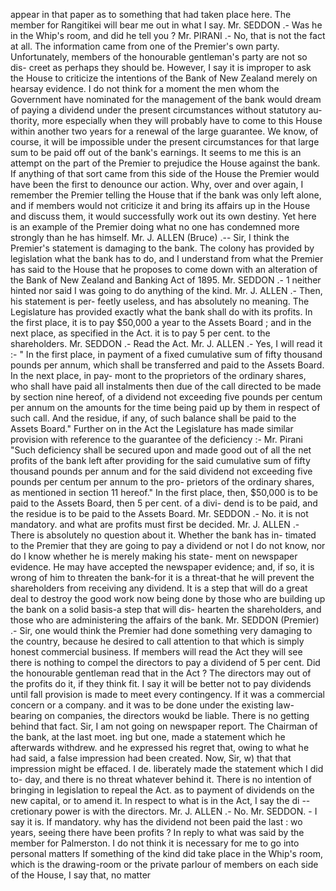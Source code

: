 appear in that paper as to something that had taken place here. The member for Rangitikei will bear me out in what I say. Mr. SEDDON .- Was he in the Whip's room, and did he tell you ? Mr. PIRANI .- No, that is not the fact at all. The information came from one of the Premier's own party. Unfortunately, members of the honourable gentleman's party are not so dis- creet as perhaps they should be. However, I say it is improper to ask the House to criticize the intentions of the Bank of New Zealand merely on hearsay evidence. I do not think for a moment the men whom the Government have nominated for the management of the bank would dream of paying a dividend under the present circumstances without statutory au- thority, more especially when they will probably have to come to this House within another two years for a renewal of the large guarantee. We know, of course, it will be impossible under the present circumstances for that large sum to be paid off out of the bank's earnings. It seems to me this is an attempt on the part of the Premier to prejudice the House against the bank. If anything of that sort came from this side of the House the Premier would have been the first to denounce our action. Why, over and over again, I remember the Premier telling the House that if the bank was only left alone, and if members would not criticize it and bring its affairs up in the House and discuss them, it would successfully work out its own destiny. Yet here is an example of the Premier doing what no one has condemned more strongly than he has himself. Mr. J. ALLEN (Bruce) .-- Sir, I think the Premier's statement is damaging to the bank. The colony has provided by legislation what the bank has to do, and I understand from what the Premier has said to the House that he proposes to come down with an alteration of the Bank of New Zealand and Banking Act of 1895. Mr. SEDDON .- 1 neither hinted nor said I was going to do anything of the kind. Mr. J. ALLEN .- Then, his statement is per- feetly useless, and has absolutely no meaning. The Legislature has provided exactly what the bank shall do with its profits. In the first place, it is to pay $50,000 a year to the Assets Board ; and in the next place, as specified in the Act. it is to pay 5 per cent. to the shareholders. Mr. SEDDON .- Read the Act. Mr. J. ALLEN .- Yes, I will read it :- " In the first place, in payment of a fixed cumulative sum of fifty thousand pounds per annum, which shall be transferred and paid to the Assets Board. In the next place, in pay- mont to the proprietors of the ordinary shares, who shall have paid all instalments then due of the call directed to be made by section nine hereof, of a dividend not exceeding five pounds per centum per annum on the amounts for the time being paid up by them in respect of such call. And the residue, if any, of such balance shall be paid to the Assets Board." Further on in the Act the Legislature has made similar provision with reference to the guarantee of the deficiency :- Mr. Pirani "Such deficiency shall be secured upon and made good out of all the net profits of the bank left after providing for the said cumulative sum of fifty thousand pounds per annum and for the said dividend not exceeding five pounds per centum per annum to the pro- prietors of the ordinary shares, as mentioned in section 11 hereof." In the first place, then, $50,000 is to be paid to the Assets Board, then 5 per cent. of a divi- dend is to be paid, and the residue is to be paid to the Assets Board. Mr. SEDDON .- No. it is not mandatory. and what are profits must first be decided. Mr. J. ALLEN .- There is absolutely no question about it. Whether the bank has in- timated to the Premier that they are going to pay a dividend or not I do not know, nor do I know whether he is merely making his state- ment on newspaper evidence. He may have accepted the newspaper evidence; and, if so, it is wrong of him to threaten the bank-for it is a threat-that he will prevent the shareholders from receiving any dividend. It is a step that will do a great deal to destroy the good work now being done by those who are building up the bank on a solid basis-a step that will dis- hearten the shareholders, and those who are administering the affairs of the bank. Mr. SEDDON (Premier) .- Sir, one would think the Premier had done something very damaging to the country, because he desired to call attention to that which is simply honest commercial business. If members will read the Act they will see there is nothing to compel the directors to pay a dividend of 5 per cent. Did the honourable gentleman read that in the Act ? The directors may out of the profits do it, if they think fit. I say it will be better not to pay dividends until fall provision is made to meet every contingency. If it was a commercial concern or a company. and it was to be done under the existing law- bearing on companies, the directors woukd be liable. There is no getting behind that fact. Sir, I am not going on newspaper report. The Chairman of the bank, at the last moet. ing but one, made a statement which he afterwards withdrew. and he expressed his regret that, owing to what he had said, a false impression had been created. Now, Sir, w) that that impression might be effaced. I de. liberately made the statement which I did to- day, and there is no threat whatever behind it. There is no intention of bringing in legislation to repeal the Act. as to payment of dividends on the new capital, or to amend it. In respect to what is in the Act, I say the di -- cretionary power is with the directors. Mr. J. ALLEN .- No. Mr. SEDDON. - I say it is. If mandatory. why has the dividend not been paid the last : wo years, seeing there have been profits ? In reply to what was said by the member for Palmerston. I do not think it is necessary for me to go into personal matters If something of the kind did take place in the Whip's room, which is the drawing-room or the private parlour of members on each side of the House, I say that, no matter 